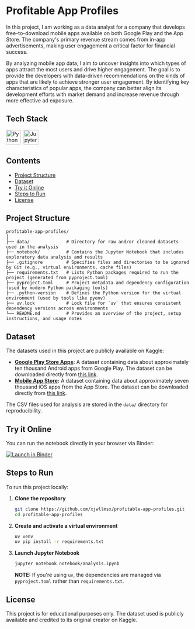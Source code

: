 # Profitable App Profiles

In this project, I am working as a data analyst for a company that develops free-to-download mobile apps available on both Google Play and the App Store. The company's primary revenue stream comes from in-app advertisements, making user engagement a critical factor for financial success.

By analyzing mobile app data, I aim to uncover insights into which types of apps attract the most users and drive higher engagement. The goal is to provide the developers with data-driven recommendations on the kinds of apps that are likely to achieve stronger user engagement. By identifying key characteristics of popular apps, the company can better align its development efforts with market demand and increase revenue through more effective ad exposure.

## Tech Stack

<div>
  <img src="https://cdn.jsdelivr.net/gh/devicons/devicon/icons/python/python-original.svg" title="Python" width="40" height="40" />&nbsp;
  <img src="https://cdn.jsdelivr.net/gh/devicons/devicon/icons/jupyter/jupyter-original.svg" title="Jupyter" width="40" height="40" />&nbsp;
</div>

## Contents

-   [Project Structure](#project-structure)
-   [Dataset](#dataset)
-   [Try it Online](#try-it-online)
-   [Steps to Run](#steps-to-run)
-   [License](#license)

## Project Structure

```
profitable-app-profiles/
│
├── data/              # Directory for raw and/or cleaned datasets used in the analysis
├── notebook/          # Contains the Jupyter Notebook that includes exploratory data analysis and results
├── .gitignore         # Specifies files and directories to be ignored by Git (e.g., virtual environments, cache files)
├── requirements.txt   # Lists Python packages required to run the project (generated from pyproject.toml)
├── pyproject.toml     # Project metadata and dependency configuration (used by modern Python packaging tools)
├── .python-version    # Defines the Python version for the virtual environment (used by tools like pyenv)
├── uv.lock            # Lock file for `uv` that ensures consistent dependency versions across environments
└── README.md          # Provides an overview of the project, setup instructions, and usage notes

```

## Dataset

The datasets used in this project are publicly available on Kaggle:

-   **[Google Play Store Apps](https://www.kaggle.com/datasets/lava18/google-play-store-apps):** A dataset containing data about approximately ten thousand Android apps from Google Play. The dataset can be downloaded directly from [this link](https://dq-content.s3.amazonaws.com/350/googleplaystore.csv).
-   **[Mobile App Store](https://www.kaggle.com/datasets/ramamet4/app-store-apple-data-set-10k-apps):** A dataset containing data about approximately seven thousand iOS apps from the App Store. The dataset can be downloaded directly from [this link](https://dq-content.s3.amazonaws.com/350/AppleStore.csv).

The CSV files used for analysis are stored in the `data/` directory for reproducibility.

## Try it Online

You can run the notebook directly in your browser via Binder:

[![Launch in Binder](https://mybinder.org/badge_logo.svg)](https://mybinder.org/v2/gh/xjwllmsx/profitable-app-profiles/HEAD?urlpath=%2Fdoc%2Ftree%2Fnotebook%2Fanalysis.ipynb)

## Steps to Run

To run this project locally:

1. **Clone the repository**

    ```bash
    git clone https://github.com/xjwllmsx/profitable-app-profiles.git
    cd profitable-app-profiles
    ```

2. **Create and activate a virtual environment**

    ```bash
    uv venv
    uv pip install -r requirements.txt
    ```

3. **Launch Jupyter Notebook**
    ```bash
    jupyter notebook notebook/analysis.ipynb
    ```
    **NOTE:** If you're using `uv`, the dependencies are managed via `pyproject.toml` rather than `requirements.txt`.

## License

This project is for educational purposes only. The dataset used is publicly available and credited to its original creator on Kaggle.
